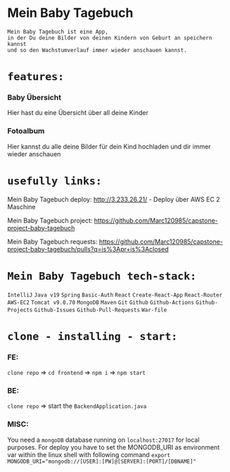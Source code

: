 # Mein Baby Tagebuch

```
Mein Baby Tagebuch ist eine App, 
in der Du deine Bilder von deinen Kindern von Geburt an speichern kannst 
und so den Wachstumverlauf immer wieder anschauen kannst.

```

# `features:`

### Baby Übersicht

Hier hast du eine Übersicht über all deine Kinder

### Fotoalbum

Hier kannst du alle deine Bilder für dein Kind hochladen und dir immer wieder anschauen


# `usefully links:`

Mein Baby Tagebuch deploy:
http://3.233.26.21/ - Deploy über AWS EC 2 Maschine

Mein Baby Tagebuch project:
https://github.com/Marc120985/capstone-project-baby-tagebuch

Mein Baby Tagebuch requests:
https://github.com/Marc120985/capstone-project-baby-tagebuch/pulls?q=is%3Apr+is%3Aclosed

# `Mein Baby Tagebuch tech-stack:`

`IntelliJ` `Java v19` `Spring` `Basic-Auth` `React` `Create-React-App` `React-Router` `AWS-EC2` `Tomcat v9.0.70` 
`MongoDB` `Maven` `Git` `Github` `Github-Actions` `Github-Projects` `Github-Issues` `Github-Pull-Requests` `War-file`

# `clone - installing - start:`

### FE:

`clone repo` => `cd frontend` => `npm i` => `npm start`

### BE:

`clone repo` => start the `BackendApplication.java`

### MISC:

You need a `mongoDB` database running on `localhost:27017` for local purposes.
For deploy you have to set the MONGODB_URI as environment var within the linux shell
with following command `export MONGODB_URI="mongodb://[USER]:[PW]@[SERVER]:[PORT]/[DBNAME]"`

